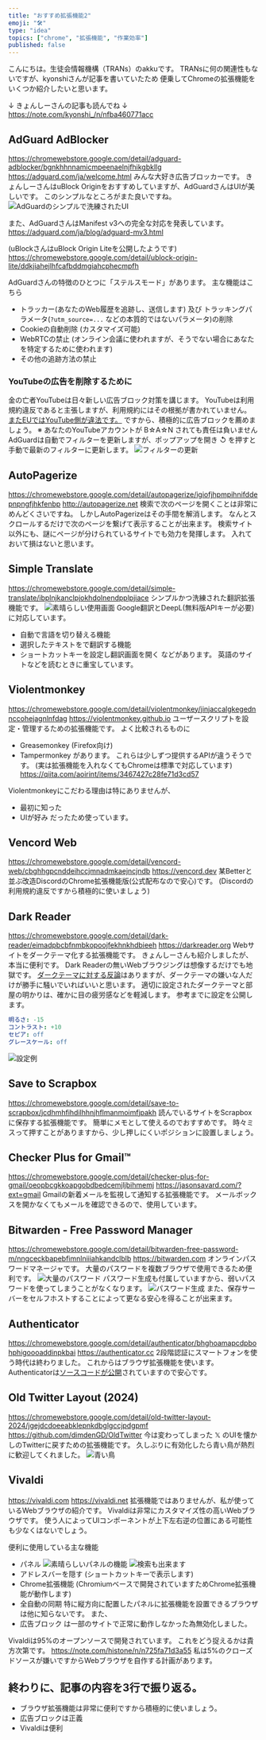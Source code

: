 ```yaml
---
title: "おすすめ拡張機能2"
emoji: "🛠"
type: "idea"
topics: ["chrome", "拡張機能", "作業効率"]
published: false
---
```


こんにちは。生徒会情報機構（TRANs）のakkuです。
TRANsに何の関連性もないですが、kyonshiさんが記事を書いていたため
便乗してChromeの拡張機能をいくつか紹介したいと思います。

↓ きょんしーさんの記事も読んでね ↓
https://note.com/kyonshi_/n/nfba460771acc

## AdGuard AdBlocker
https://chromewebstore.google.com/detail/adguard-adblocker/bgnkhhnnamicmpeenaelnjfhikgbkllg
https://adguard.com/ja/welcome.html
みんな大好き広告ブロッカーです。
きょんしーさんはuBlock Originをおすすめしていますが、AdGuardさんはUIが美しいです。
このシンプルなところがまた良いですね。
![AdGuardのシンプルで洗練されたUI](/images/good-extensions/adguard1.png)

また、AdGuardさんはManifest v3への完全な対応を発表しています。
https://adguard.com/ja/blog/adguard-mv3.html

(uBlockさんはuBlock Origin Liteを公開したようです)
https://chromewebstore.google.com/detail/ublock-origin-lite/ddkjiahejlhfcafbddmgiahcphecmpfh

AdGuardさんの特徴のひとつに「ステルスモード」があります。
主な機能はこちら
- トラッカー(あなたのWeb履歴を追跡し、送信します) 及び
  トラッキングパラメータ(`?utm_source=...` などの本質的ではないパラメータ)の削除
- Cookieの自動削除 (カスタマイズ可能)
- WebRTCの禁止 (オンライン会議に使われますが、そうでない場合にあなたを特定するために使われます)
- その他の追跡方法の禁止

### YouTubeの広告を削除するために
金の亡者YouTubeは日々新しい広告ブロック対策を講じます。
YouTubeは利用規約違反であると主張しますが、利用規約にはその根拠が書かれていません。
[またEUではYouTube側が違法です。](https://gigazine.net/news/20231110-youtube-blocker-detection/)
ですから、積極的に広告ブロックを薦めましょう。
※ あなたのYouTubeアカウントが B☆A☆N されても責任は負いません
AdGuardは自動でフィルターを更新しますが、ポップアップを開き ↺ を押すと手動で最新のフィルターに更新します。
![フィルターの更新](/images/good-extensions/adguard2.png)

## AutoPagerize
https://chromewebstore.google.com/detail/autopagerize/igiofjhpmpihnifddepnpngfjhkfenbp
http://autopagerize.net
検索で次のページを開くことは非常にめんどくさいですね。
しかしAutoPagerizeはその手間を解消します。
なんとスクロールするだけで次のページを繋げて表示することが出来ます。
検索サイト以外にも、謎にページが分けられているサイトでも効力を発揮します。
入れておいて損はないと思います。

## Simple Translate
https://chromewebstore.google.com/detail/simple-translate/ibplnjkanclpjokhdolnendpplpjiace
シンプルかつ洗練された翻訳拡張機能です。
![素晴らしい使用画面](/images/good-extensions/simple-translate1.png)
Google翻訳とDeepL(無料版APIキーが必要)に対応しています。
- 自動で言語を切り替える機能
- 選択したテキストをで翻訳する機能
- ショートカットキーを設定し翻訳画面を開く
などがあります。
英語のサイトなどを読むときに重宝しています。

## Violentmonkey
https://chromewebstore.google.com/detail/violentmonkey/jinjaccalgkegednnccohejagnlnfdag
https://violentmonkey.github.io
ユーザースクリプトを設定・管理するための拡張機能です。
よく比較されるものに
- Greasemonkey (Firefox向け)
- Tampermonkey
があります。 これらは少しずつ提供するAPIが違うそうです。
(実は拡張機能を入れなくてもChromeは標準で対応しています)
https://qiita.com/aoirint/items/3467427c28fe71d3cd57

Violentmonkeyにこだわる理由は特にありませんが、
- 最初に知った
- UIが好み
だったため使っています。

## Vencord Web
https://chromewebstore.google.com/detail/vencord-web/cbghhgpcnddeihccjmnadmkaejncjndb
https://vencord.dev
某Betterと並ぶ改造DiscordのChrome拡張機能版(公式配布なので安心)です。
(Discordの利用規約違反ですから積極的に使いましょう)

## Dark Reader
https://chromewebstore.google.com/detail/dark-reader/eimadpbcbfnmbkopoojfekhnkhdbieeh
https://darkreader.org
Webサイトをダークテーマ化する拡張機能です。
きょんしーさんも紹介しましたが、本当に便利です。
Dark Readerの無いWebブラウジングは想像するだけでも地獄です。
[ダークテーマに対する反論](https://wired.jp/2019/10/05/dark-mode-chrome-android-ios-science/)はありますが、ダークテーマの嫌いな人だけが勝手に騒いでいればいいと思います。
適切に設定されたダークテーマと部屋の明かりは、確かに目の疲労感などを軽減します。
参考までに設定を公開します。
```yaml
明るさ: -15
コントラスト: +10
セピア: off
グレースケール: off
```
![設定例](/images/good-extensions/darkreader-setting.png)

## Save to Scrapbox
https://chromewebstore.google.com/detail/save-to-scrapbox/jcdhmhfihdilhhnjhflmanmoimfjpakh
読んでいるサイトをScrapboxに保存する拡張機能です。
簡単にメモとして使えるのでおすすめです。
時々ミスって押すことがありますから、少し押しにくいポジションに設置しましょう。

## Checker Plus for Gmail™
https://chromewebstore.google.com/detail/checker-plus-for-gmail/oeopbcgkkoapgobdbedcemjljbihmemj
https://jasonsavard.com/?ext=gmail
Gmailの新着メールを監視して通知する拡張機能です。
メールボックスを開かなくてもメールを確認できるので、使用しています。

## Bitwarden - Free Password Manager
https://chromewebstore.google.com/detail/bitwarden-free-password-m/nngceckbapebfimnlniiiahkandclblb
https://bitwarden.com
オンラインパスワードマネージャです。
大量のパスワードを複数ブラウザで使用できるため便利です。
![大量のパスワード](/images/good-extensions/bitwarden-passwords.png)
パスワード生成も付属していますから、弱いパスワードを使ってしまうことがなくなります。
![パスワード生成](/images/good-extensions/bitwarden-generate-password.png)
また、保存サーバーをセルフホストすることによって更なる安心を得ることが出来ます。

## Authenticator
https://chromewebstore.google.com/detail/authenticator/bhghoamapcdpbohphigoooaddinpkbai
https://authenticator.cc
2段階認証にスマートフォンを使う時代は終わりました。
これからはブラウザ拡張機能を使います。
Authenticatorは[ソースコードが公開](https://github.com/Authenticator-Extension/Authenticator)されていますので安心です。

## Old Twitter Layout (2024)
https://chromewebstore.google.com/detail/old-twitter-layout-2024/jgejdcdoeeabklepnkdbglgccjpdgpmf
https://github.com/dimdenGD/OldTwitter
今は変わってしまった 𝕏 のUIを懐かしのTwitterに戻すための拡張機能です。
久しぶりに有効化したら青い鳥が熱烈に歓迎してくれました。
![青い鳥](/images/good-extensions/bluebird.png)

## Vivaldi
https://vivaldi.com
https://vivaldi.net
拡張機能ではありませんが、私が使っているWebブラウザの紹介です。
Vivaldiは非常にカスタマイズ性の高いWebブラウザです。
使う人によってUIコンポーネントが上下左右逆の位置にある可能性も少なくはないでしょう。

便利に使用している主な機能
- パネル
  ![素晴らしいパネルの機能](/images/good-extensions/vivaldi-panel.png)
  ![検索も出来ます](/images/good-extensions/vivaldi-search.png)
- アドレスバーを隠す (ショートカットキーで表示します)
- Chrome拡張機能 (Chromiumベースで開発されていますためChrome拡張機能が動作します)
- 全自動の同期
特に縦方向に配置したパネルに拡張機能を設置できるブラウザは他に知らないです。
また、
- 広告ブロック
は一部のサイトで正常に動作しなかった為無効化しました。

Vivaldiは95%のオープンソースで開発されています。
これをどう捉えるかは貴方次第です。
https://note.com/histone/n/n725fa71d3a55
私は5%のクローズドソースが嫌いですからWebブラウザを自作する計画があります。

## 終わりに、記事の内容を3行で振り返る。
- ブラウザ拡張機能は非常に便利ですから積極的に使いましょう。
- 広告ブロックは正義
- Vivaldiは便利
